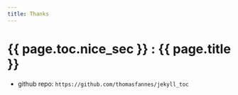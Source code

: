 ```yaml
---
title: Thanks
---
```


# {{ page.toc.nice_sec }} : {{ page.title }}

 * github repo:  `https://github.com/thomasfannes/jekyll_toc`
 

